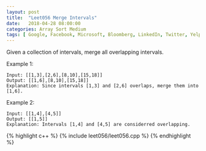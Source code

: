 ```yaml
---
layout: post
title:  "Leet056 Merge Intervals"
date:   2018-04-28 08:00:00
categories: Array Sort Medium
tags: [ Google, Facebook, Microsoft, Bloomberg, LinkedIn, Twitter, Yelp ]
---
```


Given a collection of intervals, merge all overlapping intervals.

Example 1:
```
Input: [[1,3],[2,6],[8,10],[15,18]]
Output: [[1,6],[8,10],[15,18]]
Explanation: Since intervals [1,3] and [2,6] overlaps, merge them into [1,6].
```
Example 2:
```
Input: [[1,4],[4,5]]
Output: [[1,5]]
Explanation: Intervals [1,4] and [4,5] are considerred overlapping.
```

{% highlight c++ %}
{% include leet056/leet056.cpp %}
{% endhighlight %}
